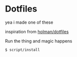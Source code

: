 # Dotfiles

yea i made one of these

inspiration from [holman/dotfiles](http://github.com/holman/dotfiles)

Run the thing and magic happens
```
$ script/install
```